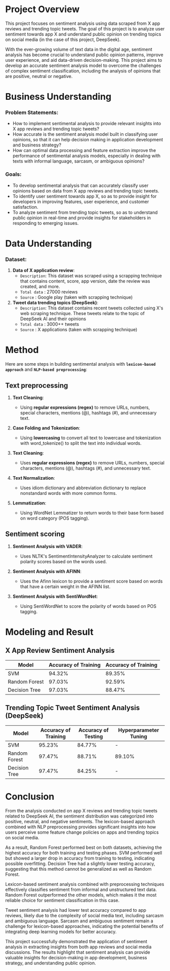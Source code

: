
# Project Overview

This project focuses on sentiment analysis using data scraped from X app reviews and trending topic tweets. The goal of this project is to analyze user sentiment towards app X and understand public opinion on trending topics on social media (in the case of this project, DeepSeek).

With the ever-growing volume of text data in the digital age, sentiment analysis has become crucial to understand public opinion patterns, improve user experience, and aid data-driven decision-making. This project aims to develop an accurate sentiment analysis model to overcome the challenges of complex sentiment classification, including the analysis of opinions that are positive, neutral or negative.

# Business Understanding

### Problem Statements:
- How to implement sentimental analysis to provide relevant insights into X app reviews and trending topic tweets?
- How accurate is the sentiment analysis model built in classifying user opinions, so that it can help decision making in application development and business strategy? 
- How can optimal data processing and feature extraction improve the performance of sentimental analysis models, especially in dealing with texts with informal language, sarcasm, or ambiguous opinions?

### Goals:
- To develop sentimental analysis that can accurately classify user opinions based on data from X app reviews and trending topic tweets.
- To identify user sentiment towards app X, so as to provide insight for developers in improving features, user experience, and customer satisfaction.
- To analyze sentiment from trending topic tweets, so as to understand public opinion in real-time and provide insights for stakeholders in responding to emerging issues.

# Data Understanding

### Dataset:
 1. **Data of X application review**: 
     - `Description`: This dataset was scraped using a scrapping technique that contains content, score, app version, date the review was created, and more.
     - `Total data` : 27000 reviews
     - `Source` : Google play (taken with scrapping technique)
 2. **Tweet data trending topics (DeepSeek)**: 
     - `Description`: This dataset contains recent tweets collected using X's web scraping technique. These tweets relate to the topic of DeepSeek AI and their opinions
     - `Total data` : 3000++ tweets
     - `Source` : X applications (taken with scrapping technique)

# Method 

Here are some steps in building sentimental analysis with **`lexicon-based approach`** and **`NLP-based preprocessing`**:

## Text preprocessing

1. **Text Cleaning**:
   - Using **regular expressions (regex)** to remove URLs, numbers, special characters, mentions (@), hashtags (#), and unnecessary text.
   
2. **Case Folding and Tokenization**:
   - Using **lowercasing** to convert all text to lowercase and tokenization with word_tokenize() to split the text into individual words.

3. **Text Cleaning**:
   - Uses **regular expressions (regex)** to remove URLs, numbers, special characters, mentions (@), hashtags (#), and unnecessary text.
   
4. **Text Normalization**:
   - Uses idiom dictionary and abbreviation dictionary to replace nonstandard words with more common forms.

5. **Lemmatization**:
   - Using WordNet Lemmatizer to return words to their base form based on word category (POS tagging).

## Sentiment scoring 

1. **Sentiment Analysis with VADER**:
   - Uses NLTK's SentimentIntensityAnalyzer to calculate sentiment polarity scores based on the words used.
   
2. **Sentiment Analysis with AFINN**:
   - Uses the Afinn lexicon to provide a sentiment score based on words that have a certain weight in the AFINN list.

3. **Sentiment Analysis with SentiWordNet**:
   - Using SentiWordNet to score the polarity of words based on POS tagging.

# Modeling and Result

## X App Review Sentiment Analysis
| Model |	Accuracy of Training |	Accuracy of Training |
|---------------|--------------|--------------|
| SVM |	94.32% |	89.35% |	
|Random Forest |	97.03% |	92.59% |
|Decision Tree |	97.03% |	88.47% |


## Trending Topic Tweet Sentiment Analysis (DeepSeek) 
| Model |	Accuracy of Training |	Accuracy of Testing | Hyperparameter Tuning |
|---------------|--------------|--------------|--------------|
| SVM |	95.23% |	84.77% |	 -     |
|Random Forest |	97.47% |	88.71% | 89.10%   | 
|Decision Tree |	97.47% |	84.25% | -   |


# Conclusion
From the analysis conducted on app X reviews and trending topic tweets related to DeepSeek AI, the sentiment distribution was categorized into positive, neutral, and negative sentiments. The lexicon-based approach combined with NLP preprocessing provides significant insights into how users perceive some feature change policies on apps and trending topics on social media.

As a result, Random Forest performed best on both datasets, achieving the highest accuracy for both training and testing phases. SVM performed well but showed a larger drop in accuracy from training to testing, indicating possible overfitting. Decision Tree had a slightly lower testing accuracy, suggesting that this method cannot be generalized as well as Random Forest.

Lexicon-based sentiment analysis combined with preprocessing techniques effectively classifies sentiment from informal and unstructured text data. Random Forest outperformed the other models, which makes it the most reliable choice for sentiment classification in this case.

Tweet sentiment analysis had lower test accuracy compared to app reviews, likely due to the complexity of social media text, including sarcasm and ambiguous language. Sarcasm and ambiguous sentiment remain a challenge for lexicon-based approaches, indicating the potential benefits of integrating deep learning models for better accuracy.

This project successfully demonstrated the application of sentiment analysis in extracting insights from both app reviews and social media discussions. The results highlight that sentiment analysis can provide valuable insights for decision-making in app development, business strategy, and understanding public opinion. 
